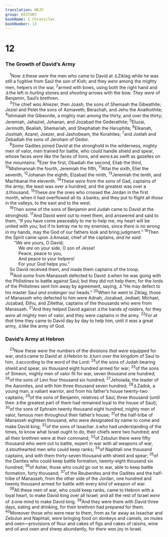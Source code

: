```yaml
---
translation: NKJV
group: HISTORY
bookName: I Chronicles 
bookNumber: 13
---
```


<div class="title"><h1>12</h1><h3>The Growth of David’s Army</h3></div>
<span class="verse 1su_12_1"> <sup>1</sup>Now <a data-toggle="tooltip" data-placement="bottom" title="1 Sam. 27:2">⚓</a>these <i>were</i> the men who came to David at <a data-toggle="tooltip" data-placement="bottom" title="1 Sam. 27:6">⚓</a>Ziklag while he was still a fugitive from Saul the son of Kish; and they <i>were</i> among the mighty men, helpers in the war, </span>
<span class="verse 1su_12_2"><sup>2</sup>armed with bows, using both the right hand and <a data-toggle="tooltip" data-placement="bottom" title="Judg. 3:15; 20:16">⚓</a>the left in <i>hurling</i> stones and <i>shooting</i> arrows with the bow. <i>They</i> <i>were</i> of Benjamin, Saul’s brethren.<br/></span>
<span class="verse 1su_12_3"> <sup>3</sup>The chief <i>was</i> Ahiezer, then Joash, the sons of Shemaah the Gibeathite; Jeziel and Pelet the sons of Azmaveth; Berachah, and Jehu the Anathothite; </span>
<span class="verse 1su_12_4"><sup>4</sup>Ishmaiah the Gibeonite, a mighty man among the thirty, and over the thirty; Jeremiah, Jahaziel, Johanan, and Jozabad the Gederathite; </span>
<span class="verse 1su_12_5"><sup>5</sup>Eluzai, Jerimoth, Bealiah, Shemariah, and Shephatiah the Haruphite; </span>
<span class="verse 1su_12_6"><sup>6</sup>Elkanah, Jisshiah, Azarel, Joezer, and Jashobeam, the Korahites; </span>
<span class="verse 1su_12_7"><sup>7</sup>and Joelah and Zebadiah the sons of Jeroham of Gedor.<br/></span>
<span class="verse 1su_12_8"> <sup>8</sup><i>Some</i> Gadites joined David at the stronghold in the wilderness, mighty men of valor, men trained for battle, who could handle shield and spear, whose faces <i>were</i> <i>like</i> the faces of lions, and <i>were</i><a data-toggle="tooltip" data-placement="bottom" title="2 Sam. 2:18">⚓</a>as swift as gazelles on the mountains: </span>
<span class="verse 1su_12_9"><sup>9</sup>Ezer the first, Obadiah the second, Eliab the third, </span>
<span class="verse 1su_12_10"><sup>10</sup>Mishmannah the fourth, Jeremiah the fifth, </span>
<span class="verse 1su_12_11"><sup>11</sup>Attai the sixth, Eliel the seventh, </span>
<span class="verse 1su_12_12"><sup>12</sup>Johanan the eighth, Elzabad the ninth, </span>
<span class="verse 1su_12_13"><sup>13</sup>Jeremiah the tenth, and Machbanai the eleventh. </span>
<span class="verse 1su_12_14"><sup>14</sup>These <i>were</i> from the sons of Gad, captains of the army; the least was over a hundred, and the greatest was over a <a data-toggle="tooltip" data-placement="bottom" title="1 Sam. 18:13">⚓</a>thousand. </span>
<span class="verse 1su_12_15"><sup>15</sup>These <i>are</i> the ones who crossed the Jordan in the first month, when it had overflowed all its <a data-toggle="tooltip" data-placement="bottom" title="Josh. 3:15; 4:18, 19">⚓</a>banks; and they put to flight all <i>those</i> in the valleys, to the east and to the west.<br/></span>
<span class="verse 1su_12_16"> <sup>16</sup>Then some of the sons of Benjamin and Judah came to David at the stronghold. </span>
<span class="verse 1su_12_17"><sup>17</sup>And David went out to meet them, and answered and said to them, “If you have come peaceably to me to help me, my heart will be united with you; but if to betray me to my enemies, since <i>there</i> <i>is</i> no wrong in my hands, may the God of our fathers look and bring judgment.” </span>
<span class="verse 1su_12_18"><sup>18</sup>Then the Spirit came upon <a data-toggle="tooltip" data-placement="bottom" title="2 Sam. 17:25">⚓</a>Amasai, chief of the captains, <i>and</i> <i>he</i> <i>said:</i><br/>  “<i>We</i> <i>are</i> yours, O David;<br/>   We <i>are</i> on your side, O son of Jesse!<br/>   Peace, peace to you,<br/>   And peace to your helpers!<br/>   For your God helps you.”<br/> So David received them, and made them captains of the troop.<br/></span>
<span class="verse 1su_12_19"> <sup>19</sup>And <i>some</i> from Manasseh defected to David <a data-toggle="tooltip" data-placement="bottom" title="1 Sam. 29:2">⚓</a>when he was going with the Philistines to battle against Saul; but they did not help them, for the lords of the Philistines sent him away by agreement, saying, <a data-toggle="tooltip" data-placement="bottom" title="1 Sam. 29:4">⚓</a>“He may defect to his master Saul <i>and</i> <i>endanger</i> our heads.” </span>
<span class="verse 1su_12_20"><sup>20</sup>When he went to Ziklag, those of Manasseh who defected to him were Adnah, Jozabad, Jediael, Michael, Jozabad, Elihu, and Zillethai, captains of the thousands who <i>were</i> from Manasseh. </span>
<span class="verse 1su_12_21"><sup>21</sup>And they helped David against <a data-toggle="tooltip" data-placement="bottom" title="1 Sam. 30:1, 9, 10">⚓</a>the bands <i>of</i> <i>raiders,</i> for they <i>were</i> all mighty men of valor, and they were captains in the army. </span>
<span class="verse 1su_12_22"><sup>22</sup>For at <i>that</i> time they came to David day by day to help him, until <i>it</i> <i>was</i> a great army, <a data-toggle="tooltip" data-placement="bottom" title="Gen. 32:2; Josh. 5:13–15">⚓</a>like the army of God.<br/></span>
<div class="title"><h3>David’s Army at Hebron</h3></div>
<span class="verse 1su_12_23"> <sup>23</sup>Now these <i>were</i> the numbers of the divisions <i>that</i> <i>were</i> equipped for war, <i>and</i><a data-toggle="tooltip" data-placement="bottom" title="2 Sam. 2:1–4">⚓</a>came to David at <a data-toggle="tooltip" data-placement="bottom" title="1 Chr. 11:1">⚓</a>Hebron to <a data-toggle="tooltip" data-placement="bottom" title="1 Chr. 10:14">⚓</a>turn <i>over</i> the kingdom of Saul to him, <a data-toggle="tooltip" data-placement="bottom" title="1 Sam. 16:1–4">⚓</a>according to the word of the Lord: </span>
<span class="verse 1su_12_24"><sup>24</sup>of the sons of Judah bearing shield and spear, six thousand eight hundred armed for war; </span>
<span class="verse 1su_12_25"><sup>25</sup>of the sons of Simeon, mighty men of valor fit for war, seven thousand one hundred; </span>
<span class="verse 1su_12_26"><sup>26</sup>of the sons of Levi four thousand six hundred; </span>
<span class="verse 1su_12_27"><sup>27</sup>Jehoiada, the leader of the Aaronites, and with him three thousand seven hundred; </span>
<span class="verse 1su_12_28"><sup>28</sup><a data-toggle="tooltip" data-placement="bottom" title="2 Sam. 8:17; 1 Chr. 6:8, 53">⚓</a>Zadok, a young man, a valiant warrior, and from his father’s house twenty-two captains; </span>
<span class="verse 1su_12_29"><sup>29</sup>of the sons of Benjamin, relatives of Saul, three thousand (until then <a data-toggle="tooltip" data-placement="bottom" title="2 Sam. 2:8, 9">⚓</a>the greatest part of them had remained loyal to the house of Saul); </span>
<span class="verse 1su_12_30"><sup>30</sup>of the sons of Ephraim twenty thousand eight hundred, mighty men of valor, famous men throughout their father’s house; </span>
<span class="verse 1su_12_31"><sup>31</sup>of the half-tribe of Manasseh eighteen thousand, who were designated by name to come and make David king; </span>
<span class="verse 1su_12_32"><sup>32</sup>of the sons of Issachar <a data-toggle="tooltip" data-placement="bottom" title="Esth. 1:13">⚓</a>who had understanding of the times, to know what Israel ought to do, their chiefs were two hundred; and all their brethren were at their command; </span>
<span class="verse 1su_12_33"><sup>33</sup>of Zebulun there were fifty thousand who went out to battle, expert in war with all weapons of war, <a data-toggle="tooltip" data-placement="bottom" title="Ps. 12:2; (James 1:8)">⚓</a>stouthearted men who could keep ranks; </span>
<span class="verse 1su_12_34"><sup>34</sup>of Naphtali one thousand captains, and with them thirty-seven thousand with shield and spear; </span>
<span class="verse 1su_12_35"><sup>35</sup>of the Danites who could keep battle formation, twenty-eight thousand six hundred; </span>
<span class="verse 1su_12_36"><sup>36</sup>of Asher, those who could go out to war, able to keep battle formation, forty thousand; </span>
<span class="verse 1su_12_37"><sup>37</sup>of the Reubenites and the Gadites and the half-tribe of Manasseh, from the other side of the Jordan, one hundred and twenty thousand armed for battle with every <i>kind</i> of weapon of war.<br/></span>
<span class="verse 1su_12_38"> <sup>38</sup>All these men of war, who could keep ranks, came to Hebron with a loyal heart, to make David king over all Israel; and all the rest of Israel <i>were</i> of <a data-toggle="tooltip" data-placement="bottom" title="2 Chr. 30:12">⚓</a>one mind to make David king. </span>
<span class="verse 1su_12_39"><sup>39</sup>And they were there with David three days, eating and drinking, for their brethren had prepared for them. </span>
<span class="verse 1su_12_40"><sup>40</sup>Moreover those who were near to them, from as far away as Issachar and Zebulun and Naphtali, were bringing food on donkeys and camels, on mules and oxen—provisions of flour and cakes of figs and cakes of raisins, wine and oil and oxen and sheep abundantly, for <i>there</i> <i>was</i> joy in Israel.<br/></span>

